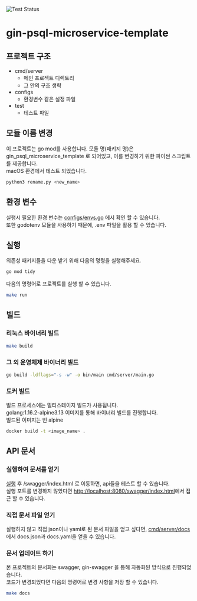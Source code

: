 ![Test Status](https://github.com/code-yeongyu/gin-psql-microservice-template/actions/workflows/test.yml/badge.svg)

# gin-psql-microservice-template

## 프로젝트 구조

-   cmd/server
    -   메인 프로젝트 디렉토리
    -   그 안의 구조 생략
-   configs
    -   환경변수 같은 설정 파일
-   test
    -   테스트 파일

## 모듈 이름 변경

이 프로젝트는 go mod를 사용합니다.
모듈 명(패키지 명)은 gin_psql_microservice_template 로 되어있고, 이를 변경하기 위한 파이썬 스크립트를 제공합니다.  
macOS 환경에서 테스트 되었습니다.

```sh
python3 rename.py <new_name>
```

## 환경 변수

실행시 필요한 환경 변수는 [configs/envs.go](./configs/envs.go) 에서 확인 할 수 있습니다.  
또한 godotenv 모듈을 사용하기 때문에, .env 파일을 활용 할 수 있습니다.

## <a name="execution"></a>실행

의존성 패키지들을 다운 받기 위해 다음의 명령을 실행해주세요.

```sh
go mod tidy
```

다음의 명령어로 프로젝트를 실행 할 수 있습니다.

```sh
make run
```

## 빌드

### 리눅스 바이너리 빌드

```sh
make build
```

### 그 외 운영체제 바이너리 빌드

```sh
go build -ldflags="-s -w" -o bin/main cmd/server/main.go
```

### 도커 빌드

빌드 프로세스에는 멀티스테이지 빌드가 사용됩니다.  
golang:1.16.2-alpine3.13 이미지를 통해 바이너리 빌드를 진행합니다.  
빌드된 이미지는 빈 alpine

```sh
docker build -t <image_name> .
```

## API 문서

### 실행하여 문서를 얻기

[실행](#execution) 후 /swagger/index.html 로 이동하면, api들을 테스트 할 수 있습니다.  
실행 포트를 변경하지 않았다면 <http://localhost:8080/swagger/index.html>에서 접근 할 수 있습니다.

### 직접 문서 파일 얻기

실행하지 않고 직접 json이나 yaml로 된 문서 파일을 얻고 싶다면, [cmd/server/docs](./cmd/server/docs) 에서 docs.json과 docs.yaml을 얻을 수 있습니다.

### 문서 업데이트 하기

본 프로젝트의 문서화는 swagger, gin-swagger 을 통해 자동화된 방식으로 진행되었습니다.  
코드가 변경되었다면 다음의 명령어로 변경 사항을 저장 할 수 있습니다.

```sh
make docs
```
